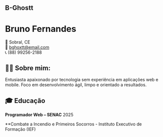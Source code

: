 ## B-Ghostt


# Bruno Fernandes
  
📍 Sobral, CE  
📧 bghoxtt@email.com  
📞 (88) 99256-2188  


## 🧑‍💻 Sobre mim:
Entusiasta apaixonado por tecnologia sem experiência em aplicações web e mobile. Foco em desenvolvimento ágil, limpo e orientado a resultados.


## 🎓 Educação

**Programador Web – SENAC**  2025 

**Combate a Incendio e Primeiros Socorros - Instituto Executivo de Formação (IEF)
